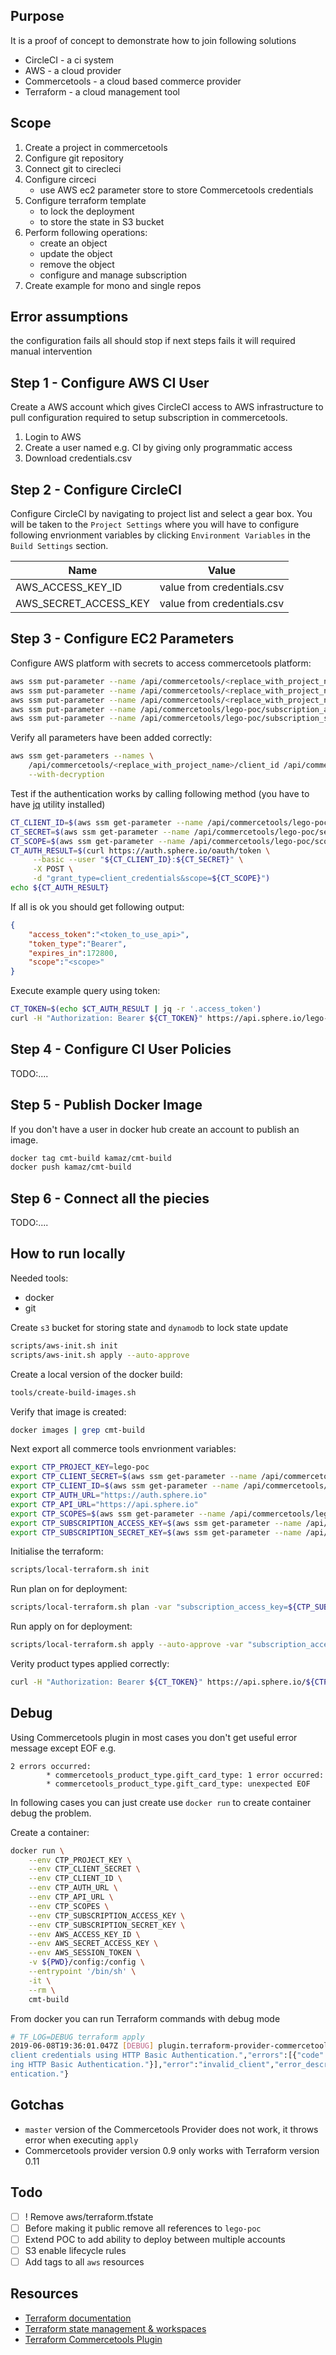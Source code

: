 Purpose
-------

It is a proof of concept to demonstrate how to join following solutions

- CircleCI - a ci system
- AWS - a cloud provider
- Commercetools - a cloud based commerce provider
- Terraform - a cloud management tool

Scope
-----

1. Create a project in commercetools
2. Configure git repository
3. Connect git to cirecleci
4. Configure circeci
    - use AWS ec2 parameter store to store Commercetools credentials
4. Configure terraform template
    - to lock the deployment
    - to store the state in S3 bucket
5. Perform following operations:
    - create an object
    - update the object
    - remove the object
    - configure and manage subscription
6. Create example for mono and single repos

Error assumptions
-----------------

the configuration fails all should stop
if next steps fails it will required manual intervention

Step 1 - Configure AWS CI User
------

Create a AWS account which gives CircleCI access to AWS infrastructure to pull configuration required to setup subscription in commercetools.

1. Login to AWS 
2. Create a user named e.g. CI by giving only programmatic access
3. Download credentials.csv

Step 2 - Configure CircleCI
-------

Configure CircleCI by navigating to project list and select a gear box. You will be taken to the `Project Settings` where you will have to configure following envrionment variables by clicking `Environment Variables` in the `Build Settings` section.

| Name | Value |
| ---- | ----- |
| AWS_ACCESS_KEY_ID | value from credentials.csv | 
| AWS_SECRET_ACCESS_KEY | value from credentials.csv | 

Step 3 - Configure EC2 Parameters
------

Configure AWS platform with secrets to access commercetools platform:

```bash
aws ssm put-parameter --name /api/commercetools/<replace_with_project_name>/client_id --type SecureString --value <commercetools_client_id>
aws ssm put-parameter --name /api/commercetools/<replace_with_project_name>/secret --type SecureString --value <commercetools_secret>
aws ssm put-parameter --name /api/commercetools/<replace_with_project_name>/scope --type SecureString --value <commercetools_scope>
aws ssm put-parameter --name /api/commercetools/lego-poc/subscription_access_key --type SecureString --value <aws_access_key>
aws ssm put-parameter --name /api/commercetools/lego-poc/subscription_secret_key --type SecureString --value <aws_secret_key>
```

Verify all parameters have been added correctly:

```bash
aws ssm get-parameters --names \
    /api/commercetools/<replace_with_project_name>/client_id /api/commercetools/<replace_with_project_name>/secret /api/commercetools/<replace_with_project_name>/scope \
    --with-decryption
```

Test if the authentication works by calling following method (you have to have [jq](https://stedolan.github.io/jq/) utility installed)

```bash
CT_CLIENT_ID=$(aws ssm get-parameter --name /api/commercetools/lego-poc/client_id --with-decryption | jq -r '.Parameter.Value')
CT_SECRET=$(aws ssm get-parameter --name /api/commercetools/lego-poc/secret --with-decryption | jq -r '.Parameter.Value')
CT_SCOPE=$(aws ssm get-parameter --name /api/commercetools/lego-poc/scope --with-decryption | jq -r '.Parameter.Value')
CT_AUTH_RESULT=$(curl https://auth.sphere.io/oauth/token \
     --basic --user "${CT_CLIENT_ID}:${CT_SECRET}" \
     -X POST \
     -d "grant_type=client_credentials&scope=${CT_SCOPE}")
echo ${CT_AUTH_RESULT}
```

If all is ok you should get following output:

```json
{
    "access_token":"<token_to_use_api>",
    "token_type":"Bearer",
    "expires_in":172800,
    "scope":"<scope>"
}
```

Execute example query using token:
```bash
CT_TOKEN=$(echo $CT_AUTH_RESULT | jq -r '.access_token')
curl -H "Authorization: Bearer ${CT_TOKEN}" https://api.sphere.io/lego-poc/categories
```

Step 4 - Configure CI User Policies
----------------

TODO:....

Step 5 - Publish Docker Image
----------------

If you don't have a user in docker hub create an account to publish an image. 

```bash
docker tag cmt-build kamaz/cmt-build
docker push kamaz/cmt-build
```

Step 6 - Connect all the piecies
----------------

TODO:....

How to run locally
----------------
Needed tools:
- docker
- git 

Create `s3` bucket for storing state and `dynamodb` to lock state update
```bash
scripts/aws-init.sh init
scripts/aws-init.sh apply --auto-approve
```

Create a local version of the docker build:

```bash
tools/create-build-images.sh
```

Verify that image is created:
```bash
docker images | grep cmt-build
```

Next export all commerce tools envrionment variables:
```bash
export CTP_PROJECT_KEY=lego-poc
export CTP_CLIENT_SECRET=$(aws ssm get-parameter --name /api/commercetools/lego-poc/secret --with-decryption | jq -r '.Parameter.Value')
export CTP_CLIENT_ID=$(aws ssm get-parameter --name /api/commercetools/lego-poc/client_id --with-decryption | jq -r '.Parameter.Value')
export CTP_AUTH_URL="https://auth.sphere.io"
export CTP_API_URL="https://api.sphere.io"
export CTP_SCOPES=$(aws ssm get-parameter --name /api/commercetools/lego-poc/scope --with-decryption | jq -r '.Parameter.Value')
export CTP_SUBSCRIPTION_ACCESS_KEY=$(aws ssm get-parameter --name /api/commercetools/lego-poc/subscription_access_key --with-decryption | jq -r '.Parameter.Value')
export CTP_SUBSCRIPTION_SECRET_KEY=$(aws ssm get-parameter --name /api/commercetools/lego-poc/subscription_secret_key --with-decryption | jq -r '.Parameter.Value')
```

Initialise the terraform:
```bash
scripts/local-terraform.sh init
```

Run plan on for deployment:
```bash
scripts/local-terraform.sh plan -var "subscription_access_key=${CTP_SUBSCRIPTION_ACCESS_KEY}" -var "subscriptoin_secret_key=${CTP_SUBSCRIPTION_SECRET_KEY}"
```

Run apply on for deployment:
```bash
scripts/local-terraform.sh apply --auto-approve -var "subscription_access_key=${CTP_SUBSCRIPTION_ACCESS_KEY}" -var "subscriptoin_secret_key=${CTP_SUBSCRIPTION_SECRET_KEY}"
```

Verity product types applied correctly:
```bash
curl -H "Authorization: Bearer ${CT_TOKEN}" https://api.sphere.io/${CTP_PROJECT_KEY}/product-types/ | jq
```

Debug
-----

Using Commercetools plugin in most cases you don't get useful error message except EOF e.g.

```
2 errors occurred:
        * commercetools_product_type.gift_card_type: 1 error occurred:
        * commercetools_product_type.gift_card_type: unexpected EOF
```

In following cases you can just create use `docker run` to create container debug the problem.

Create a container:
```bash
docker run \
    --env CTP_PROJECT_KEY \
    --env CTP_CLIENT_SECRET \
    --env CTP_CLIENT_ID \
    --env CTP_AUTH_URL \
    --env CTP_API_URL \
    --env CTP_SCOPES \
    --env CTP_SUBSCRIPTION_ACCESS_KEY \
    --env CTP_SUBSCRIPTION_SECRET_KEY \
    --env AWS_ACCESS_KEY_ID \
    --env AWS_SECRET_ACCESS_KEY \
    --env AWS_SESSION_TOKEN \
    -v ${PWD}/config:/config \
    --entrypoint '/bin/sh' \
    -it \
    --rm \
    cmt-build
```

From docker you can run Terraform commands with debug mode

```bash
# TF_LOG=DEBUG terraform apply
2019-06-08T19:36:01.047Z [DEBUG] plugin.terraform-provider-commercetools_v0.9.0: Response: {"statusCode":401,"message":"Please provide valid
client credentials using HTTP Basic Authentication.","errors":[{"code":"invalid_client","message":"Please provide valid client credentials us
ing HTTP Basic Authentication."}],"error":"invalid_client","error_description":"Please provide valid client credentials using HTTP Basic Auth
entication."}
```


Gotchas
-------

- `master` version of the Commercetools Provider does not work, it throws error when executing `apply`
- Commercetools provider version 0.9 only works with Terraform version 0.11

Todo
----

- [ ] ! Remove aws/terraform.tfstate
- [ ] Before making it public remove all references to `lego-poc`
- [ ] Extend POC to add ability to deploy between multiple accounts
- [ ] S3 enable lifecycle rules
- [ ] Add tags to all `aws` resources

Resources
---------
* [Terraform documentation](https://www.terraform.io/docs/index.html)
* [Terraform state management & workspaces](https://www.terraform.io/docs/backends/types/s3.html)
* [Terraform Commercetools Plugin](https://commercetools-terraform-provider.readthedocs.io/en/latest/)
